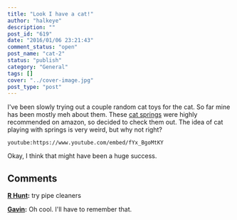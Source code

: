 ```yaml
---
title: "Look I have a cat!"
author: "halkeye"
description: ""
post_id: "619"
date: "2016/01/06 23:21:43"
comment_status: "open"
post_name: "cat-2"
status: "publish"
category: "General"
tags: []
cover: "../cover-image.jpg"
post_type: "post"
---
```


I've been slowly trying out a couple random cat toys for the cat. So far mine has been mostly meh about them. These [cat springs](https://www.amazon.ca/gp/product/B000CMKHDG?) were highly recommended on amazon, so decided to check them out. The idea of cat playing with springs is very weird, but why not right?

`youtube:https://www.youtube.com/embed/fYx_BgoMtKY`

Okay, I think that might have been a huge success.

## Comments

**[R Hunt](#5728 "2016-01-06 23:51:00"):** try pipe cleaners

**[Gavin](#5729 "2016-01-07 00:07:00"):** Oh cool. I'll have to remember that.

